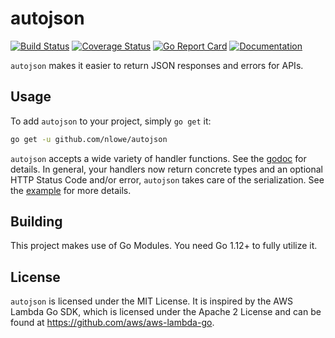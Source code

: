 # autojson

[![Build Status](https://travis-ci.org/nlowe/autojson.svg?branch=master)](https://travis-ci.org/nlowe/autojson) [![Coverage Status](https://coveralls.io/repos/github/nlowe/autojson/badge.svg?branch=master)](https://coveralls.io/github/nlowe/autojson?branch=master) [![Go Report Card](https://goreportcard.com/badge/github.com/nlowe/autojson)](https://goreportcard.com/report/github.com/nlowe/autojson) [![Documentation](https://godoc.org/github.com/nlowe/autojson?status.svg)](https://godoc.org/github.com/nlowe/autojson)

`autojson` makes it easier to return JSON responses and errors for APIs.

## Usage

To add `autojson` to your project, simply `go get` it:

```bash
go get -u github.com/nlowe/autojson
```

`autojson` accepts a wide variety of handler functions. See the [godoc](https://godoc.org/nlowe/autojson#HandlerFunc)
for details. In general, your handlers now return concrete types and an optional HTTP Status Code and/or error,
`autojson` takes care of the serialization. See the [example](./sample/main.go) for more details.

## Building

This project makes use of Go Modules. You need Go 1.12+ to fully utilize it.

## License

`autojson` is licensed under the MIT License. It is inspired by the AWS Lambda Go SDK, which is licensed under the
Apache 2 License and can be found at https://github.com/aws/aws-lambda-go.
